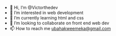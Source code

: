 - 👋 Hi, I’m @Victorthedev
- 👀 I’m interested in web development
- 🌱 I’m currently learning html and css
- 💞️ I’m looking to collaborate on front end web dev
- 📫 How to reach me ubahakweemeka@gmail.com

<!---
Victorthedev/Victorthedev is a ✨ special ✨ repository because its `README.md` (this file) appears on your GitHub profile.
You can click the Preview link to take a look at your changes.
--->
